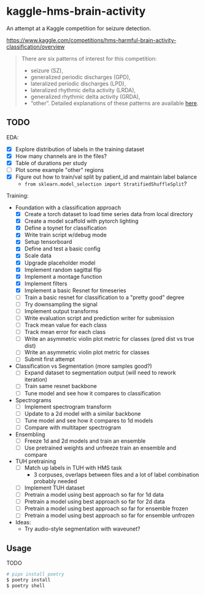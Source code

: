 # kaggle-hms-brain-activity

An attempt at a Kaggle competition for seizure detection.

https://www.kaggle.com/competitions/hms-harmful-brain-activity-classification/overview

> There are six patterns of interest for this competition:
> * seizure (SZ),
> * generalized periodic discharges (GPD),
> * lateralized periodic discharges (LPD),
> * lateralized rhythmic delta activity (LRDA),
> * generalized rhythmic delta activity (GRDA),
> * “other”.
> Detailed explanations of these patterns are available [here](https://www.acns.org/UserFiles/file/ACNSStandardizedCriticalCareEEGTerminology_rev2021.pdf).

## TODO

EDA:
* [x] Explore distribution of labels in the training dataset
* [x] How many channels are in the files?
* [x] Table of durations per study
* [ ] Plot some example "other" regions
* [x] Figure out how to train/val split by patient_id and maintain label balance
    * `from sklearn.model_selection import StratifiedShuffleSplit`?

Training:
* Foundation with a classification approach
    * [x] Create a torch dataset to load time series data from local directory
    * [x] Create a model scaffold with pytorch lighting
    * [x] Define a toynet for classification
    * [x] Write train script w/debug mode
    * [x] Setup tensorboard
    * [x] Define and test a basic config
    * [x] Scale data
    * [x] Upgrade placeholder model
    * [x] Implement random sagittal flip
    * [x] Implement a montage function
    * [x] Implement filters
    * [x] Implement a basic Resnet for timeseries
    * [ ] Train a basic resnet for classification to a "pretty good" degree
    * [ ] Try downsampling the signal
    * [ ] Implement output transforms
    * [ ] Write evaluation script and prediction writer for submission
    * [ ] Track mean value for each class
    * [ ] Track mean error for each class
    * [ ] Write an asymmetric violin plot metric for classes (pred dist vs true dist)
    * [ ] Write an asymmetric violin plot metric for classes
    * [ ] Submit first attempt
* Classification vs Segmentation (more samples good?)
    * [ ] Expand dataset to segmentation output (will need to rework iteration)
    * [ ] Train same resnet backbone
    * [ ] Tune model and see how it compares to classification
* Spectrograms
    * [ ] Implement spectrogram transform
    * [ ] Update to a 2d model with a similar backbone
    * [ ] Tune model and see how it compares to 1d models
    * [ ] Compare with multitaper spectrogram
* Ensembling
    * [ ] Freeze 1d and 2d models and train an ensemble
    * [ ] Use pretrained weights and unfreeze train an ensemble and compare
* TUH pretraining
    * [ ] Match up labels in TUH with HMS task
        * 3 corpuses, overlaps between files and a lot of label combination probably needed
    * [ ] Implement TUH dataset
    * [ ] Pretrain a model using best approach so far for 1d data
    * [ ] Pretrain a model using best approach so far for 2d data
    * [ ] Pretrain a model using best approach so far for ensemble frozen
    * [ ] Pretrain a model using best approach so far for ensemble unfrozen

* Ideas:
    * Try audio-style segmentation with waveunet?


## Usage

TODO

```bash
# pipx install poetry
$ poetry install
$ poetry shell
```
